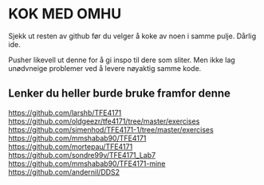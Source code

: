 # KOK MED OMHU

Sjekk ut resten av github før du velger å koke av noen i samme pulje. Dårlig ide.

Pusher likevell ut denne for å gi inspo til dere som sliter. Men ikke lag unødvneige problemer ved å levere nøyaktig samme kode. 

## Lenker du heller burde bruke framfor denne

https://github.com/larshb/TFE4171
https://github.com/oldgeezr/tfe4171/tree/master/exercises
https://github.com/simenhod/TFE4171-1/tree/master/exercises
https://github.com/mmshabab90/TFE4171
https://github.com/mortepau/TFE4171
https://github.com/sondre99v/TFE4171_Lab7
https://github.com/mmshabab90/TFE4171-mine
https://github.com/andernil/DDS2